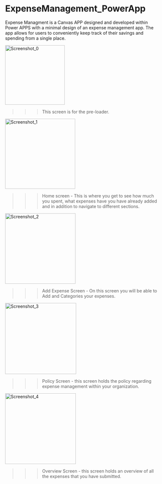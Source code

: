 # ExpenseManagement_PowerApp
Expense Managment is a Canvas APP designed and developed within Power APPS with a minimal design of an expense management app. The app allows for users to conveniently keep track of their savings and spending from a single place.

<img width="192" alt="Screenshot_0" src="https://github.com/RathogwaInnocent/ExpenseManagement_PowerApp/assets/17208775/532925a8-c98a-497a-bff7-ebf3accc89a2">

>>> This screen is for the pre-loader.


<img width="226" alt="Screenshot_1" src="https://github.com/RathogwaInnocent/ExpenseManagement_PowerApp/assets/17208775/2e7b314f-c86d-4e44-91ec-47fe67b82da3">

>>> Home screen - This is where you get to see how much you spent, what expenses have you have already added and in addition to navigate to different sections.


<img width="227" alt="Screenshot_2" src="https://github.com/RathogwaInnocent/ExpenseManagement_PowerApp/assets/17208775/b3a529af-6108-4a02-bf86-a7f5dd3b657d">

>>> Add Expense Screen - On this screen you will be able to Add and Categories your expenses.


<img width="229" alt="Screenshot_3" src="https://github.com/RathogwaInnocent/ExpenseManagement_PowerApp/assets/17208775/9f2515ef-7b94-4b2c-8a8a-4349fbe9733d">

>>> Policy Screen - this screen holds the policy regarding expense management within your organization. 


<img width="228" alt="Screenshot_4" src="https://github.com/RathogwaInnocent/ExpenseManagement_PowerApp/assets/17208775/4db86671-114b-4cc1-b531-2f829b292ce8">

>>> Overview Screen - this screen holds an overview of all the expenses that you have submitted.


